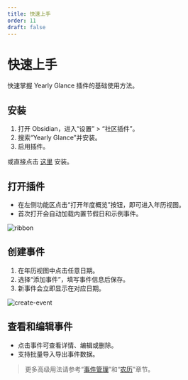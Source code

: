 ```yaml
---
title: 快速上手
order: 11
draft: false
---
```


# 快速上手

快速掌握 Yearly Glance 插件的基础使用方法。

## 安装

1. 打开 Obsidian，进入“设置” > “社区插件”。
2. 搜索“Yearly Glance”并安装。
3. 启用插件。

或直接点击 [这里](https://obsidian.md/plugins?id=yearly-glance) 安装。

## 打开插件

- 在左侧功能区点击“打开年度概览”按钮，即可进入年历视图。
- 首次打开会自动加载内置节假日和示例事件。

![ribbon](/images/doc/YG/ribbon-zh.png)

## 创建事件

1. 在年历视图中点击任意日期。
2. 选择“添加事件”，填写事件信息后保存。
3. 新事件会立即显示在对应日期。

![create-event](/images/doc/YG/create-event-zh.png)

## 查看和编辑事件

- 点击事件可查看详情、编辑或删除。
- 支持批量导入导出事件数据。

> 更多高级用法请参考“[事件管理](./event)”和“[农历](./lunar)”章节。
